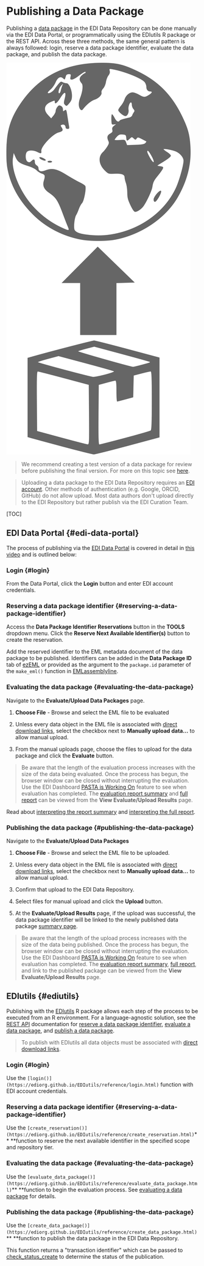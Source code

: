 # Publishing a Data Package

Publishing a [data package](https://docs.google.com/document/d/10lbSR34T_Q6qaZoT6ZqxQoUcBRLy34LUokSFeqhtrXw/edit#heading=h.brmxkomw8tom) in the EDI Data Repository can be done manually via the EDI Data Portal, or programmatically using the EDIutils R package or the REST API. Across these three methods, the same general pattern is always followed: login, reserve a data package identifier, evaluate the data package, and publish the data package.

![](../../static/images/publish.png)

>We recommend creating a test version of a data package for review before publishing the final version. For more on this topic see [here](https://docs.google.com/document/d/1LTsh1HpZNtFFbhRy8H1S4J3No80JgtC5aTpPYzTOtJM/edit?usp=sharing).

>Uploading a data package to the EDI Data Repository requires an [EDI account](https://docs.google.com/document/d/1NRhNJX9GfYZ_-JtG4nv9jBYARdTdV3kiZSRXzwwwNnc/edit#heading=h.8n3xfdqgg3qr). Other methods of authentication (e.g. Google, ORCID, GitHub) do not allow upload. Most data authors don't upload directly to the EDI Repository but rather publish via the EDI Curation Team.


[TOC]



## EDI Data Portal {#edi-data-portal}

The process of publishing via the [EDI Data Portal](https://portal.edirepository.org/nis/home.jsp) is covered in detail in [this video](https://www.youtube.com/watch?v=F_twNhGb42k) and is outlined below:


### Login {#login}

From the Data Portal, click the **Login** button and enter EDI account credentials.




### Reserving a data package identifier {#reserving-a-data-package-identifier}

Access the **Data Package Identifier Reservations** button in the **TOOLS** dropdown menu. Click the **Reserve Next Available Identifier(s)** button to create the reservation.



Add the reserved identifier to the EML metadata document of the data package to be published. Identifiers can be added in the **Data Package ID** tab of [ezEML](https://docs.google.com/document/d/12sdLhID6SwaKAjU1aT5PAXA-9q1zaq31eNBmPRvYBC0/edit#heading=h.ren642sx8n1f) or provided as the argument to the `package.id` parameter of the `make_eml()` function in [EMLassemblyline](https://docs.google.com/document/d/12sdLhID6SwaKAjU1aT5PAXA-9q1zaq31eNBmPRvYBC0/edit#heading=h.alm45es0k04q).


### Evaluating the data package {#evaluating-the-data-package}

Navigate to the **Evaluate/Upload Data Packages** page. 





1. **Choose File** - Browse and select the EML file to be evaluated
2. Unless every data object in the EML file is associated with [direct download links](https://docs.google.com/document/d/1DC403Wd6PfssjPXl-ToRNlC97xcr6kVoTWoFE4R2_bk/edit#heading=h.92gv8b4z5ors), select the checkbox next to **Manually upload data…** to allow manual upload.

    

3. From the manual uploads page, choose the files to upload for the data package and click the **Evaluate** button.

    


>Be aware that the length of the evaluation process increases with the size of the data being evaluated. Once the process has begun, the browser window can be closed without interrupting the evaluation. Use the EDI Dashboard [PASTA is Working On](https://dashboard.edirepository.org/dashboard/pasta/render_working_on) feature to see when evaluation has completed. The [evaluation report summary](https://docs.google.com/document/d/111fsC4AR1K1jrwlASDDRCu8T7FvPPs3nilT2zCGTLEw/edit#heading=h.vdql88f0cw57) and [full report](https://docs.google.com/document/d/111fsC4AR1K1jrwlASDDRCu8T7FvPPs3nilT2zCGTLEw/edit#heading=h.10e4qgi4bsdc) can be viewed from the **View Evaluate/Upload Results** page.

Read about [interpreting the report summary](https://docs.google.com/document/d/111fsC4AR1K1jrwlASDDRCu8T7FvPPs3nilT2zCGTLEw/edit#heading=h.fr9cs2icxodm) and [interpreting the full report](https://docs.google.com/document/d/111fsC4AR1K1jrwlASDDRCu8T7FvPPs3nilT2zCGTLEw/edit#heading=h.k3pbq74vz7kp).


### Publishing the data package {#publishing-the-data-package}

Navigate to the **Evaluate/Upload Data Packages** 



1. **Choose File** - Browse and select the EML file to be uploaded.
2. Unless every data object in the EML file is associated with [direct download links](https://docs.google.com/document/d/1DC403Wd6PfssjPXl-ToRNlC97xcr6kVoTWoFE4R2_bk/edit#heading=h.92gv8b4z5ors), select the checkbox next to **Manually upload data…** to allow manual upload.





3. Confirm that upload to the EDI Data Repository.





4. Select files for manual upload and click the **Upload** button.
5. At the **Evaluate/Upload Results** page, if the upload was successful, the data package identifier will be linked to the newly published data package [summary page](https://docs.google.com/document/d/1fYIJAKFaA4lPyqo6Rz0ZSEUKKiNMLF5UZCxlyUfhxwM/edit#heading=h.9ggm7vr49sl).

    


>Be aware that the length of the upload process increases with the size of the data being published. Once the process has begun, the browser window can be closed without interrupting the evaluation. Use the EDI Dashboard [PASTA is Working On](https://dashboard.edirepository.org/dashboard/pasta/render_working_on) feature to see when evaluation has completed. The [evaluation report summary](https://docs.google.com/document/d/111fsC4AR1K1jrwlASDDRCu8T7FvPPs3nilT2zCGTLEw/edit#heading=h.vdql88f0cw57), [full report](https://docs.google.com/document/d/111fsC4AR1K1jrwlASDDRCu8T7FvPPs3nilT2zCGTLEw/edit#heading=h.10e4qgi4bsdc), and link to the published package can be viewed from the **View Evaluate/Upload Results** page.


## EDIutils {#ediutils}

Publishing with the [EDIutils](https://ediorg.github.io/EDIutils/index.html) R package allows each step of the process to be executed from an R environment. For a language-agnostic solution, see the [REST API](https://pastaplus-core.readthedocs.io/en/latest/doc_tree/about.html) documentation for [reserve a data package identifier](https://pastaplus-core.readthedocs.io/en/latest/doc_tree/pasta_api/data_package_manager_api.html#create-reservation), [evaluate a data package](https://pastaplus-core.readthedocs.io/en/latest/doc_tree/pasta_api/data_package_manager_api.html#evaluate-data-package), and [publish a data package](https://pastaplus-core.readthedocs.io/en/latest/doc_tree/pasta_api/data_package_manager_api.html#create-data-package).

>To publish with EDIutils all data objects must be associated with [direct download links](https://docs.google.com/document/d/1DC403Wd6PfssjPXl-ToRNlC97xcr6kVoTWoFE4R2_bk/edit?usp=sharing).


### Login {#login}

Use the `[login()](https://ediorg.github.io/EDIutils/reference/login.html)` function with EDI account credentials.


### Reserving a data package identifier {#reserving-a-data-package-identifier}

Use the `[create_reservation()](https://ediorg.github.io/EDIutils/reference/create_reservation.html)`** **function to reserve the next available identifier in the specified scope and repository tier.


### Evaluating the data package {#evaluating-the-data-package}

Use the `[evaluate_data_package()](https://ediorg.github.io/EDIutils/reference/evaluate_data_package.html)`** **function to begin the evaluation process. See [evaluating a data package](https://docs.google.com/document/d/111fsC4AR1K1jrwlASDDRCu8T7FvPPs3nilT2zCGTLEw/edit#heading=h.c54is1drrrdw) for details.


### Publishing the data package {#publishing-the-data-package}

Use the `[create_data_package()](https://ediorg.github.io/EDIutils/reference/create_data_package.html)`** **function to publish the data package in the EDI Data Repository.

This function returns a "transaction identifier" which can be passed to [check_status_create](https://ediorg.github.io/EDIutils/reference/check_status_create.html) to determine the status of the publication.
